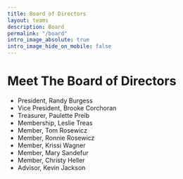 ```yaml
---
title: Board of Directors
layout: teams
description: Board
permalink: "/board"
intro_image_absolute: true
intro_image_hide_on_mobile: false
---
```


# Meet The Board of Directors

* President, Randy Burgess
* Vice President, Brooke Corchoran
* Treasurer, Paulette Preib
* Membership, Leslie Treas
* Member, Tom Rosewicz
* Member, Ronnie Rosewicz
* Member, Krissi Wagner
* Member, Mary Sandefur
* Member, Christy Heller
* Advisor, Kevin Jackson
